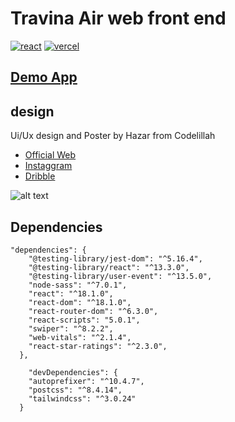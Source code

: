 # Travina Air web front end

<div >
<a href='https://reactjs.org/' target="_blank"><img alt='react' src='https://img.shields.io/badge/ReactJs_V 18.10-100000?style=plastic&logo=react&logoColor=white&labelColor=black&color=1A6BF7'/></a>
<a href='https://vercel.com/' target="_blank"><img alt='vercel' src='https://img.shields.io/badge/Vercel-100000?style=plastic&logo=vercel&logoColor=white&labelColor=black&color=1A6BF7'/></a>
</div>

## [Demo App](https://travira-air-web.vercel.app/)

##  design 
 Ui/Ux design and Poster by Hazar from Codelillah

- [Official Web](https://codelillah.com/)
- [Instaggram](https://www.instagram.com/codelillah/)
- [Dribble](https://dribbble.com/shots/18364391-Travira-Air-Airline)

![alt text](https://media-exp2.licdn.com/dms/image/C4D22AQGXHc_5J99siA/feedshare-shrink_800/0/1654680691354?e=1657756800&v=beta&t=2rWaVCGb187i7iz2vAxHRJCE8sFAet7p8vXC3aYzH_A)

## Dependencies
```Js
"dependencies": {
    "@testing-library/jest-dom": "^5.16.4",
    "@testing-library/react": "^13.3.0",
    "@testing-library/user-event": "^13.5.0",
    "node-sass": "^7.0.1",
    "react": "^18.1.0",
    "react-dom": "^18.1.0",
    "react-router-dom": "^6.3.0",
    "react-scripts": "5.0.1",
    "swiper": "^8.2.2",
    "web-vitals": "^2.1.4",
    "react-star-ratings": "^2.3.0",
  },

    "devDependencies": {
    "autoprefixer": "^10.4.7",
    "postcss": "^8.4.14",
    "tailwindcss": "^3.0.24"
  }
```